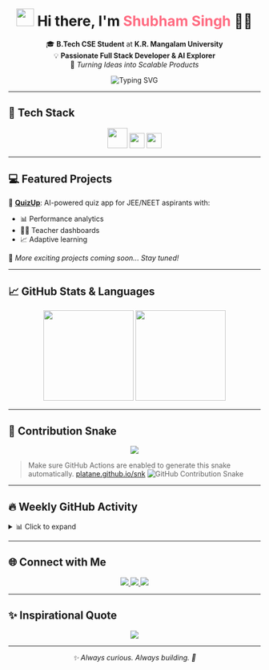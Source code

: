 <h1 align="center">
  <img src="https://media.giphy.com/media/hvRJCLFzcasrR4ia7z/giphy.gif" width="35" />
  Hi there, I'm <span style="color:#ff6b81;">Shubham Singh</span> 👨‍💻
</h1>

<p align="center">
  🎓 <strong>B.Tech CSE Student</strong> at <strong>K.R. Mangalam University</strong><br/>
  💡 <strong>Passionate Full Stack Developer & AI Explorer</strong><br/>
  🚀 <i>Turning Ideas into Scalable Products</i>
</p>

<p align="center">
  <img src="https://readme-typing-svg.demolab.com?font=Fira+Code&weight=500&size=22&pause=1000&color=FF6B81&center=true&vCenter=true&width=600&lines=Full+Stack+Web+Developer;Next.js+%7C+React+%7C+Node.js+Expert;Open+Source+Contributor;AI+%26+ML+Explorer;Lifelong+Learner+%F0%9F%93%9A" alt="Typing SVG" />
</p>

---

## 🧰 Tech Stack

<p align="center">
  <img src="https://skillicons.dev/icons?i=nextjs,react,nodejs,mongodb,prisma,tailwind,ts,git,openai,vercel" height="40" />
  <img src="https://img.shields.io/badge/ShadCN_UI-FF6B81?style=for-the-badge&logo=uikit&logoColor=white" height="30" />
  <img src="https://img.shields.io/badge/NeonDB-008AFF?style=for-the-badge&logo=postgresql&logoColor=white" height="30" />
</p>

---

## 💻 Featured Projects

🔹 [**QuizUp**](https://github.com/shubhxmsingh/quizup): AI-powered quiz app for JEE/NEET aspirants with:
- 📊 Performance analytics
- 👩‍🏫 Teacher dashboards
- 📈 Adaptive learning

🌟 *More exciting projects coming soon... Stay tuned!*

---

## 📈 GitHub Stats & Languages

<p align="center">
  <img src="https://github-readme-stats.vercel.app/api?username=shubhxmsingh&show_icons=true&theme=tokyonight&hide_border=true&count_private=true&include_all_commits=true" height="180"/>
  <img src="https://github-readme-stats.vercel.app/api/top-langs/?username=shubhxmsingh&layout=compact&theme=tokyonight&hide_border=true" height="180"/>
</p>

---

## 🐍 Contribution Snake

<p align="center">
  <img src="https://shubhxmsingh.github.io/shubhxmsingh/github-contribution-grid-snake-dark.svg" />
</p>


> Make sure GitHub Actions are enabled to generate this snake automatically.
> [platane.github.io/snk](https://platane.github.io/snk)
> ![GitHub Contribution Snake](https://raw.githubusercontent.com/shubhxmsingh/shubhxmsingh/output/github-contribution-grid-snake.svg)


---

## 🔥 Weekly GitHub Activity

<details>
  <summary>📊 Click to expand</summary>
  <p align="center">
    <img src="https://github-readme-activity-graph.cyclic.app/graph?username=shubhxmsingh&theme=react-dark" />
  </p>
</details>

---

## 🌐 Connect with Me

<p align="center">
  <a href="https://www.linkedin.com/in/your-linkedin/" target="_blank">
    <img src="https://img.shields.io/badge/LinkedIn-%230077B5.svg?style=for-the-badge&logo=linkedin&logoColor=white" />
  </a>
  <a href="mailto:shubham.sikarwar2005@gmail.com" target="_blank">
    <img src="https://img.shields.io/badge/Gmail-%23D14836.svg?style=for-the-badge&logo=gmail&logoColor=white" />
  </a>
  <a href="https://github.com/shubhxmsingh" target="_blank">
    <img src="https://img.shields.io/badge/GitHub-%2312100E.svg?style=for-the-badge&logo=github&logoColor=white" />
  </a>
</p>

---

## ✨ Inspirational Quote

<p align="center">
  <img src="https://quotes-github-readme.vercel.app/api?type=horizontal&theme=radical" />
</p>

---

<p align="center"><i>✨ Always curious. Always building. 🚀</i></p>

<!--
🛠️ Tips:
- Make sure to replace `your-linkedin` with your real LinkedIn URL.
- Enable Snake GitHub Action: https://github.com/Platane/snk
- You can also add blog links, dev.to articles, or a portfolio site.
-->
